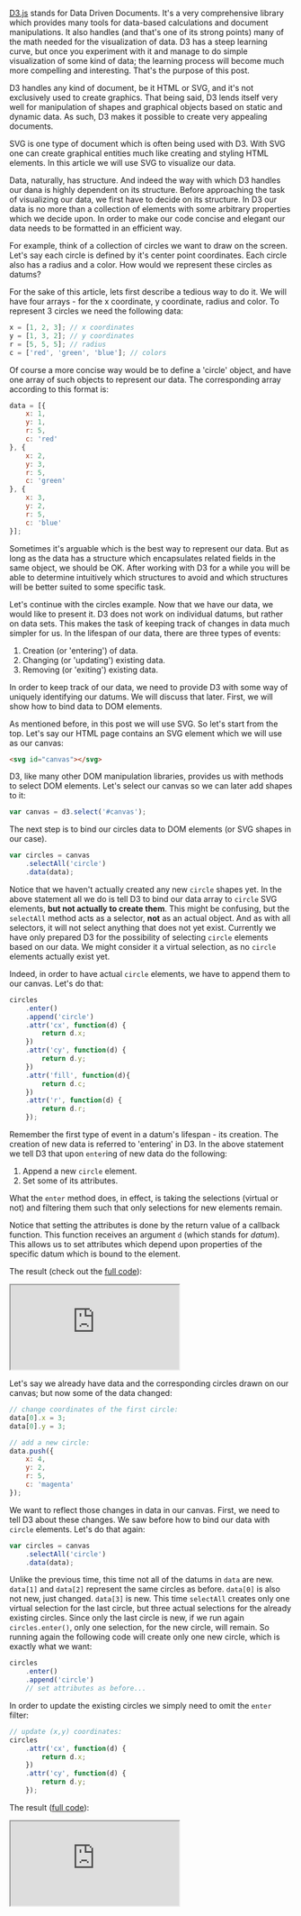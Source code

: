 [D3.js](http://d3js.org/) stands for Data Driven Documents. It's a very comprehensive library which provides many tools for data-based calculations and document manipulations. It also handles (and that's one of its strong points) many of the math needed for the visualization of data. D3 has a steep learning curve, but once you experiment with it and manage to do simple visualization of some kind of data; the learning process will become much more compelling and interesting. That's the purpose of this post.

D3 handles any kind of document, be it HTML or SVG, and it's not exclusively used to create graphics. That being said, D3 lends itself very well for manipulation of shapes and graphical objects based on static and dynamic data. As such, D3 makes it possible to create very appealing documents.

SVG is one type of document which is often being used with D3. With SVG one can create graphical entities much like creating and styling HTML elements. In this article we will use SVG to visualize our data.

Data, naturally, has structure. And indeed the way with which D3 handles our dana is highly dependent on its structure. Before approaching the task of visualizing our data, we first have to decide on its structure. In D3 our data is no more than a collection of elements with some arbitrary properties which we decide upon. In order to make our code concise and elegant our data needs to be formatted in an efficient way.

For example, think of a collection of circles we want to draw on the screen. Let's say each circle is defined by it's center point coordinates. Each circle also has a radius and a color. How would we represent these circles as datums?

For the sake of this article, lets first describe a tedious way to do it. We will have four arrays - for the x coordinate, y coordinate, radius and color. To represent 3 circles we need the following data:

```Javascript
x = [1, 2, 3]; // x coordinates
y = [1, 3, 2]; // y coordinates
r = [5, 5, 5]; // radius
c = ['red', 'green', 'blue']; // colors
```

Of course a more concise way would be to define a 'circle' object, and have one array of such objects to represent our data. The corresponding array according to this format is:

```Javascript
data = [{
	x: 1,
	y: 1,
	r: 5,
	c: 'red'
}, {
	x: 2,
	y: 3,
	r: 5,
	c: 'green'
}, {
	x: 3,
	y: 2,
	r: 5,
	c: 'blue'
}];
```

Sometimes it's arguable which is the best way to represent our data. But as long as the data has a structure which encapsulates related fields in the same object, we should be OK. After working with D3 for a while you will be able to determine intuitively which structures to avoid and which structures will be better suited to some specific task.

Let's continue with the circles example. Now that we have our data, we would like to present it. D3 does not work on individual datums, but rather on data sets. This makes the task of keeping track of changes in data much simpler for us. In the lifespan of our data, there are three types of events:

1. Creation (or 'entering') of data.
2. Changing (or 'updating') existing data.
3. Removing (or 'exiting') existing data.

In order to keep track of our data, we need to provide D3 with some way of uniquely identifying our datums. We will discuss that later. First, we will show how to bind data to DOM elements.

As mentioned before, in this post we will use SVG. So let's start from the top. Let's say our HTML page contains an SVG element which we will use as our canvas:

```HTML
<svg id="canvas"></svg>
```

D3, like many other DOM manipulation libraries, provides us with methods to select DOM elements. Let's select our canvas so we can later add shapes to it:

```Javascript
var canvas = d3.select('#canvas');
```

The next step is to bind our circles data to DOM elements (or SVG shapes in our case).

```Javascript
var circles = canvas
	.selectAll('circle')
	.data(data);
```

Notice that we haven't actually created any new `circle` shapes yet. In the above statement all we do is tell D3 to bind our data array to `circle` SVG elements, **but not actually to create them**. This might be confusing, but the `selectAll` method acts as a selector, **not** as an actual object. And as with all selectors, it will not select anything that does not yet exist. Currently we have only prepared D3 for the possibility of selecting `circle` elements based on our data. We might consider it a virtual selection, as no `circle` elements actually exist yet.

Indeed, in order to have actual `circle` elements, we have to append them to our canvas. Let's do that:

```Javascript
circles
    .enter()
    .append('circle')
    .attr('cx', function(d) {
        return d.x;
    })
    .attr('cy', function(d) {
        return d.y;
    })
    .attr('fill', function(d){
        return d.c;
    })
    .attr('r', function(d) {
        return d.r;
    });
```

Remember the first type of event in a datum's lifespan - its creation. The creation of new data is referred to 'entering' in D3. In the above statement we tell D3 that upon `enter`ing of new data do the following:

1. Append a new `circle` element.
2. Set some of its attributes.

What the `enter` method does, in effect, is taking the selections (virtual or not) and filtering them such that only selections for new elements remain.

Notice that setting the attributes is done by the return value of a callback function. This function receives an argument `d` (which stands for *datum*). This allows us to set attributes which depend upon properties of the specific datum which is bound to the element.

The result (check out the [full code](https://github.com/EyalAr/D3.js-Example/blob/master/1.js)):

<iframe src="http://eyalar.github.io/D3.js-Example/index.html?1!0"></iframe>

Let's say we already have data and the corresponding circles drawn on our canvas; but now some of the data changed:

```Javascript
// change coordinates of the first circle:
data[0].x = 3;
data[0].y = 3;

// add a new circle:
data.push({
	x: 4,
	y: 2,
	r: 5,
	c: 'magenta'
});
```

 We want to reflect those changes in data in our canvas. First, we need to tell D3 about these changes. We saw before how to bind our data with `circle` elements. Let's do that again:

```Javascript
var circles = canvas
	.selectAll('circle')
	.data(data);
```

Unlike the previous time, this time not all of the datums in `data` are new. `data[1]` and `data[2]` represent the same circles as before. `data[0]` is also not new, just changed. `data[3]` is new. This time `selectAll` creates only one virtual selection for the last circle, but three actual selections for the already existing circles. Since only the last circle is new, if we run again `circles.enter()`, only one selection, for the new circle, will remain. So running again the following code will create only one new circle, which is exactly what we want:

```Javascript
circles
    .enter()
    .append('circle')
    // set attributes as before...
```

In order to update the existing circles we simply need to omit the `enter` filter:

```Javascript
// update (x,y) coordinates:
circles
    .attr('cx', function(d) {
        return d.x;
    })
    .attr('cy', function(d) {
        return d.y;
    });
```

The result ([full code](https://github.com/EyalAr/D3.js-Example/blob/master/2.js)):

<iframe src="http://eyalar.github.io/D3.js-Example/index.html?2!1"></iframe>

